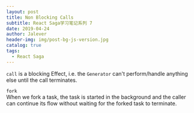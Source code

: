 ```yaml
---
layout: post
title: Non Blocking Calls
subtitle: React Saga学习笔记系列 7
date: 2019-04-24
author: Jalever
header-img: img/post-bg-js-version.jpg
catalog: true
tags:
  - React Saga
---
```





`call` is a blocking Effect, i.e. the `Generator` can't perform/handle anything else until the call terminates.<br>

`fork`<br/>
When we fork a task, the task is started in the background and the caller can continue its flow without waiting for the forked task to terminate.